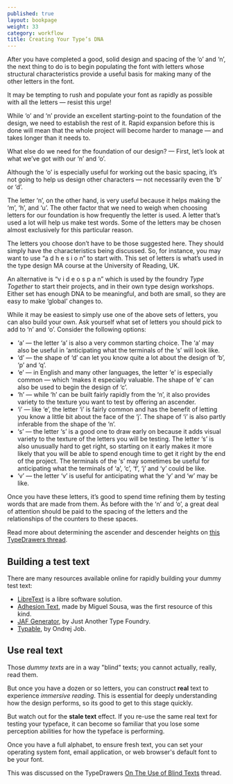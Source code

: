 ```yaml
---
published: true
layout: bookpage
weight: 33
category: workflow
title: Creating Your Type’s DNA
---
```


After you have completed a good, solid design and spacing of the ‘o’ and ‘n’, the next thing to do is
to begin populating the font with letters whose structural characteristics provide a useful basis
for making many of the other letters in the font.

It may be tempting to rush and populate your font as rapidly as possible with all the letters
&mdash; resist this urge!

While ‘o’ and ‘n’ provide an excellent starting-point to the foundation of the design, we need to
establish the rest of it. Rapid expansion before this is done will mean that the whole project will
become harder to manage &mdash; and takes longer than it needs to.

What else do we need for the foundation of our design? &mdash; First, let’s look at what we’ve got
with our ‘n’ and ‘o’.

Although the ‘o’ is especially useful for working out the basic spacing, it’s not going to help us
design other characters &mdash; not necessarily even the ‘b’ or ‘d’.

The letter ‘n’, on the other hand, is very useful because it helps making the ‘m’, ‘h’, and ‘u’. The
other factor that we need to weigh when choosing letters for our foundation is how frequently the
letter is used. A letter that’s used a lot will help us make test words. Some of the letters may be
chosen almost exclusively for this particular reason.

The letters you choose don’t have to be those suggested here. They should simply have the
characteristics being discussed. So, for instance, you may want to use “a d h e s i o n” to start
with. This set of letters is what’s used in the type design MA course at the University of Reading,
UK.

An alternative is “v i d e o s p a n” which is used by the foundry *Type Together* to start their
projects, and in their own type design workshops. Either set has enough DNA to be meaningful, and
both are small, so they are easy to make ‘global’ changes to.

While it may be easiest to simply use one of the above sets of letters, you can also build your own.
Ask yourself what set of letters you should pick to add to ‘n’ and ‘o’. Consider the following
options:

- ‘a’ &mdash; the letter ‘a’ is also a very common starting choice. The ‘a’ may also be useful in
  ‘anticipating what the terminals of the ‘s’ will look like.
- ‘d’ &mdash; the shape of ‘d’ can let you know quite a lot about the design of ‘b’, ‘p’ and ‘q’.
- ‘e’ &mdash; in English and many other languages, the letter ‘e’ is especially common &mdash; which
  ‘makes it especially valuable. The shape of ‘e’ can also be used to begin the design of ‘c’.
- ‘h’ &mdash; while ‘h’ can be built fairly rapidly from the ‘n’, it also provides variety to the
  texture you want to test by offering an ascender.
- ‘i’ &mdash; like ‘e’, the letter ‘i’ is fairly common and has the benefit of letting you know a
  little bit about the face of the ‘j’. The shape of ‘i’ is also partly inferable from the shape of
  the ‘n’.
- ‘s’ &mdash; the letter ‘s’ is a good one to draw early on because it adds visual variety to the
  texture of the letters you will be testing. The letter ‘s’ is also unusually hard to get right,
  so starting on it early makes it more likely that you will be able to spend enough time to get it
  right by the end of the project. The terminals of the ‘s’ may sometimes be useful for anticipating what the terminals of ‘a’, ‘c’,
  ‘f’, ‘j’ and ‘y’ could be like.
- ‘v’ &mdash; the letter ‘v’ is useful for anticipating what the ‘y’ and ‘w’ may be like.

Once you have these letters, it’s good to spend time refining them by testing words that are made
from them. As before with the ‘n’ and ‘o’, a great deal of attention should be paid to the spacing
of the letters and the relationships of the counters to these spaces.

Read more about determining the ascender and descender heights on [this TypeDrawers thread](http://typedrawers.com/discussion/1620/ascender-descenders-in-latin-type-design).

## Building a test text

There are many resources available online for rapidly building your dummy test text:

- [LibreText] is a libre software solution.
- [Adhesion Text], made by Miguel Sousa, was the first resource of this kind.
- [JAF Generator], by Just Another Type Foundry.
- [Typable], by Ondrej Job.

[LibreText]: http://libretext.org
[Adhesion Text]: http://www.adhesiontext.com/
[JAF Generator]: http://justanotherfoundry.com/generator
[Typable]: http://www.urtd.net/data/typable/


## Use real text

Those _dummy texts_ are in a way "blind" texts; you cannot actually, really, read them.

But once you have a dozen or so letters, you can construct **real** text to experience *immersive reading*.
This is essential for deeply understanding how the design performs, so its good to get to this stage quickly.

But watch out for the **stale text** effect.
If you re-use the same real text for testing your typeface, it can become so familiar that you lose some perception abilities for how the typeface is performing.

Once you have a full alphabet, to ensure fresh text, you can set your operating system font, email application, or web browser's default font to be your font.

This was discussed on the TypeDrawers [On The Use of Blind Texts](http://typedrawers.com/discussion/918/on-the-use-of-blind-texts) thread.
